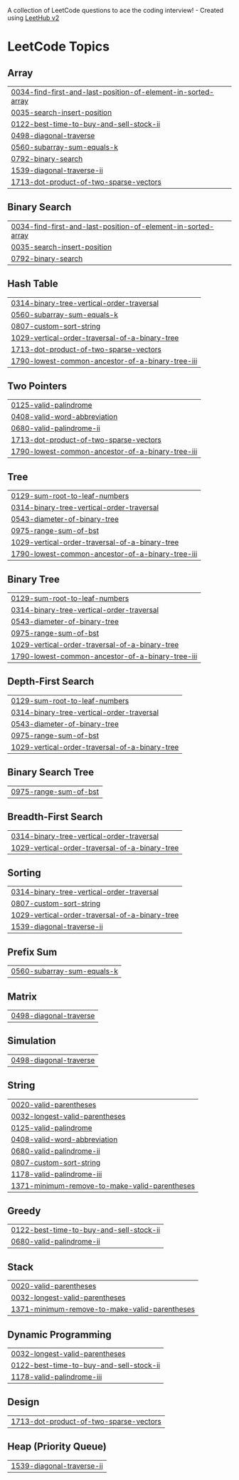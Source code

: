 A collection of LeetCode questions to ace the coding interview! - Created using [LeetHub v2](https://github.com/arunbhardwaj/LeetHub-2.0)
<!---LeetCode Topics Start-->
# LeetCode Topics
## Array
|  |
| ------- |
| [0034-find-first-and-last-position-of-element-in-sorted-array](https://github.com/NosheenYounas/leetcode/tree/master/0034-find-first-and-last-position-of-element-in-sorted-array) |
| [0035-search-insert-position](https://github.com/NosheenYounas/leetcode/tree/master/0035-search-insert-position) |
| [0122-best-time-to-buy-and-sell-stock-ii](https://github.com/NosheenYounas/leetcode/tree/master/0122-best-time-to-buy-and-sell-stock-ii) |
| [0498-diagonal-traverse](https://github.com/NosheenYounas/leetcode/tree/master/0498-diagonal-traverse) |
| [0560-subarray-sum-equals-k](https://github.com/NosheenYounas/leetcode/tree/master/0560-subarray-sum-equals-k) |
| [0792-binary-search](https://github.com/NosheenYounas/leetcode/tree/master/0792-binary-search) |
| [1539-diagonal-traverse-ii](https://github.com/NosheenYounas/leetcode/tree/master/1539-diagonal-traverse-ii) |
| [1713-dot-product-of-two-sparse-vectors](https://github.com/NosheenYounas/leetcode/tree/master/1713-dot-product-of-two-sparse-vectors) |
## Binary Search
|  |
| ------- |
| [0034-find-first-and-last-position-of-element-in-sorted-array](https://github.com/NosheenYounas/leetcode/tree/master/0034-find-first-and-last-position-of-element-in-sorted-array) |
| [0035-search-insert-position](https://github.com/NosheenYounas/leetcode/tree/master/0035-search-insert-position) |
| [0792-binary-search](https://github.com/NosheenYounas/leetcode/tree/master/0792-binary-search) |
## Hash Table
|  |
| ------- |
| [0314-binary-tree-vertical-order-traversal](https://github.com/NosheenYounas/leetcode/tree/master/0314-binary-tree-vertical-order-traversal) |
| [0560-subarray-sum-equals-k](https://github.com/NosheenYounas/leetcode/tree/master/0560-subarray-sum-equals-k) |
| [0807-custom-sort-string](https://github.com/NosheenYounas/leetcode/tree/master/0807-custom-sort-string) |
| [1029-vertical-order-traversal-of-a-binary-tree](https://github.com/NosheenYounas/leetcode/tree/master/1029-vertical-order-traversal-of-a-binary-tree) |
| [1713-dot-product-of-two-sparse-vectors](https://github.com/NosheenYounas/leetcode/tree/master/1713-dot-product-of-two-sparse-vectors) |
| [1790-lowest-common-ancestor-of-a-binary-tree-iii](https://github.com/NosheenYounas/leetcode/tree/master/1790-lowest-common-ancestor-of-a-binary-tree-iii) |
## Two Pointers
|  |
| ------- |
| [0125-valid-palindrome](https://github.com/NosheenYounas/leetcode/tree/master/0125-valid-palindrome) |
| [0408-valid-word-abbreviation](https://github.com/NosheenYounas/leetcode/tree/master/0408-valid-word-abbreviation) |
| [0680-valid-palindrome-ii](https://github.com/NosheenYounas/leetcode/tree/master/0680-valid-palindrome-ii) |
| [1713-dot-product-of-two-sparse-vectors](https://github.com/NosheenYounas/leetcode/tree/master/1713-dot-product-of-two-sparse-vectors) |
| [1790-lowest-common-ancestor-of-a-binary-tree-iii](https://github.com/NosheenYounas/leetcode/tree/master/1790-lowest-common-ancestor-of-a-binary-tree-iii) |
## Tree
|  |
| ------- |
| [0129-sum-root-to-leaf-numbers](https://github.com/NosheenYounas/leetcode/tree/master/0129-sum-root-to-leaf-numbers) |
| [0314-binary-tree-vertical-order-traversal](https://github.com/NosheenYounas/leetcode/tree/master/0314-binary-tree-vertical-order-traversal) |
| [0543-diameter-of-binary-tree](https://github.com/NosheenYounas/leetcode/tree/master/0543-diameter-of-binary-tree) |
| [0975-range-sum-of-bst](https://github.com/NosheenYounas/leetcode/tree/master/0975-range-sum-of-bst) |
| [1029-vertical-order-traversal-of-a-binary-tree](https://github.com/NosheenYounas/leetcode/tree/master/1029-vertical-order-traversal-of-a-binary-tree) |
| [1790-lowest-common-ancestor-of-a-binary-tree-iii](https://github.com/NosheenYounas/leetcode/tree/master/1790-lowest-common-ancestor-of-a-binary-tree-iii) |
## Binary Tree
|  |
| ------- |
| [0129-sum-root-to-leaf-numbers](https://github.com/NosheenYounas/leetcode/tree/master/0129-sum-root-to-leaf-numbers) |
| [0314-binary-tree-vertical-order-traversal](https://github.com/NosheenYounas/leetcode/tree/master/0314-binary-tree-vertical-order-traversal) |
| [0543-diameter-of-binary-tree](https://github.com/NosheenYounas/leetcode/tree/master/0543-diameter-of-binary-tree) |
| [0975-range-sum-of-bst](https://github.com/NosheenYounas/leetcode/tree/master/0975-range-sum-of-bst) |
| [1029-vertical-order-traversal-of-a-binary-tree](https://github.com/NosheenYounas/leetcode/tree/master/1029-vertical-order-traversal-of-a-binary-tree) |
| [1790-lowest-common-ancestor-of-a-binary-tree-iii](https://github.com/NosheenYounas/leetcode/tree/master/1790-lowest-common-ancestor-of-a-binary-tree-iii) |
## Depth-First Search
|  |
| ------- |
| [0129-sum-root-to-leaf-numbers](https://github.com/NosheenYounas/leetcode/tree/master/0129-sum-root-to-leaf-numbers) |
| [0314-binary-tree-vertical-order-traversal](https://github.com/NosheenYounas/leetcode/tree/master/0314-binary-tree-vertical-order-traversal) |
| [0543-diameter-of-binary-tree](https://github.com/NosheenYounas/leetcode/tree/master/0543-diameter-of-binary-tree) |
| [0975-range-sum-of-bst](https://github.com/NosheenYounas/leetcode/tree/master/0975-range-sum-of-bst) |
| [1029-vertical-order-traversal-of-a-binary-tree](https://github.com/NosheenYounas/leetcode/tree/master/1029-vertical-order-traversal-of-a-binary-tree) |
## Binary Search Tree
|  |
| ------- |
| [0975-range-sum-of-bst](https://github.com/NosheenYounas/leetcode/tree/master/0975-range-sum-of-bst) |
## Breadth-First Search
|  |
| ------- |
| [0314-binary-tree-vertical-order-traversal](https://github.com/NosheenYounas/leetcode/tree/master/0314-binary-tree-vertical-order-traversal) |
| [1029-vertical-order-traversal-of-a-binary-tree](https://github.com/NosheenYounas/leetcode/tree/master/1029-vertical-order-traversal-of-a-binary-tree) |
## Sorting
|  |
| ------- |
| [0314-binary-tree-vertical-order-traversal](https://github.com/NosheenYounas/leetcode/tree/master/0314-binary-tree-vertical-order-traversal) |
| [0807-custom-sort-string](https://github.com/NosheenYounas/leetcode/tree/master/0807-custom-sort-string) |
| [1029-vertical-order-traversal-of-a-binary-tree](https://github.com/NosheenYounas/leetcode/tree/master/1029-vertical-order-traversal-of-a-binary-tree) |
| [1539-diagonal-traverse-ii](https://github.com/NosheenYounas/leetcode/tree/master/1539-diagonal-traverse-ii) |
## Prefix Sum
|  |
| ------- |
| [0560-subarray-sum-equals-k](https://github.com/NosheenYounas/leetcode/tree/master/0560-subarray-sum-equals-k) |
## Matrix
|  |
| ------- |
| [0498-diagonal-traverse](https://github.com/NosheenYounas/leetcode/tree/master/0498-diagonal-traverse) |
## Simulation
|  |
| ------- |
| [0498-diagonal-traverse](https://github.com/NosheenYounas/leetcode/tree/master/0498-diagonal-traverse) |
## String
|  |
| ------- |
| [0020-valid-parentheses](https://github.com/NosheenYounas/leetcode/tree/master/0020-valid-parentheses) |
| [0032-longest-valid-parentheses](https://github.com/NosheenYounas/leetcode/tree/master/0032-longest-valid-parentheses) |
| [0125-valid-palindrome](https://github.com/NosheenYounas/leetcode/tree/master/0125-valid-palindrome) |
| [0408-valid-word-abbreviation](https://github.com/NosheenYounas/leetcode/tree/master/0408-valid-word-abbreviation) |
| [0680-valid-palindrome-ii](https://github.com/NosheenYounas/leetcode/tree/master/0680-valid-palindrome-ii) |
| [0807-custom-sort-string](https://github.com/NosheenYounas/leetcode/tree/master/0807-custom-sort-string) |
| [1178-valid-palindrome-iii](https://github.com/NosheenYounas/leetcode/tree/master/1178-valid-palindrome-iii) |
| [1371-minimum-remove-to-make-valid-parentheses](https://github.com/NosheenYounas/leetcode/tree/master/1371-minimum-remove-to-make-valid-parentheses) |
## Greedy
|  |
| ------- |
| [0122-best-time-to-buy-and-sell-stock-ii](https://github.com/NosheenYounas/leetcode/tree/master/0122-best-time-to-buy-and-sell-stock-ii) |
| [0680-valid-palindrome-ii](https://github.com/NosheenYounas/leetcode/tree/master/0680-valid-palindrome-ii) |
## Stack
|  |
| ------- |
| [0020-valid-parentheses](https://github.com/NosheenYounas/leetcode/tree/master/0020-valid-parentheses) |
| [0032-longest-valid-parentheses](https://github.com/NosheenYounas/leetcode/tree/master/0032-longest-valid-parentheses) |
| [1371-minimum-remove-to-make-valid-parentheses](https://github.com/NosheenYounas/leetcode/tree/master/1371-minimum-remove-to-make-valid-parentheses) |
## Dynamic Programming
|  |
| ------- |
| [0032-longest-valid-parentheses](https://github.com/NosheenYounas/leetcode/tree/master/0032-longest-valid-parentheses) |
| [0122-best-time-to-buy-and-sell-stock-ii](https://github.com/NosheenYounas/leetcode/tree/master/0122-best-time-to-buy-and-sell-stock-ii) |
| [1178-valid-palindrome-iii](https://github.com/NosheenYounas/leetcode/tree/master/1178-valid-palindrome-iii) |
## Design
|  |
| ------- |
| [1713-dot-product-of-two-sparse-vectors](https://github.com/NosheenYounas/leetcode/tree/master/1713-dot-product-of-two-sparse-vectors) |
## Heap (Priority Queue)
|  |
| ------- |
| [1539-diagonal-traverse-ii](https://github.com/NosheenYounas/leetcode/tree/master/1539-diagonal-traverse-ii) |
<!---LeetCode Topics End-->